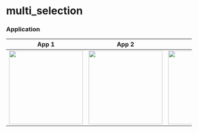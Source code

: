 # multi_selection

### Application

|              App 1           |              App 2              |              App 3              |       
| :----------------------------------: | :----------------------------------: | :----------------------------------: |
| <a  target="_blank"><img src="https://user-images.githubusercontent.com/37551474/160292399-a3113c7a-e571-430f-9ef2-75344b59a793.gif" width="200"></a> | <a  target="_blank"><img src="https://user-images.githubusercontent.com/37551474/160292406-80c7adde-c472-42ea-acfd-0dd68a96c628.gif" width="200"></a> | <a  target="_blank"><img src="https://user-images.githubusercontent.com/37551474/160292414-815ee4da-e919-4a6e-81db-67a5f0797cb1.gif" width="200"></a> |  
